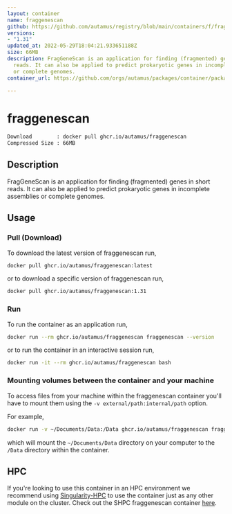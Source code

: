 ```yaml
---
layout: container
name: fraggenescan
github: https://github.com/autamus/registry/blob/main/containers/f/fraggenescan/spack.yaml
versions:
- "1.31"
updated_at: 2022-05-29T18:04:21.933651188Z
size: 66MB
description: FragGeneScan is an application for finding (fragmented) genes in short
  reads. It can also be applied to predict prokaryotic genes in incomplete assemblies
  or complete genomes.
container_url: https://github.com/orgs/autamus/packages/container/package/fraggenescan

---
```

# fraggenescan
```bash 
Download        : docker pull ghcr.io/autamus/fraggenescan
Compressed Size : 66MB
```

## Description
FragGeneScan is an application for finding (fragmented) genes in short reads. It can also be applied to predict prokaryotic genes in incomplete assemblies or complete genomes.

## Usage
### Pull (Download)
To download the latest version of fraggenescan run,

```bash
docker pull ghcr.io/autamus/fraggenescan:latest
```

or to download a specific version of fraggenescan run,

```bash
docker pull ghcr.io/autamus/fraggenescan:1.31
```
### Run
To run the container as an application run,
```bash
docker run --rm ghcr.io/autamus/fraggenescan fraggenescan --version
```

or to run the container in an interactive session run,
```bash
docker run -it --rm ghcr.io/autamus/fraggenescan bash
```

### Mounting volumes between the container and your machine
To access files from your machine within the fraggenescan container you'll have to mount them using the `-v external/path:internal/path` option.

For example,
```bash
docker run -v ~/Documents/Data:/Data ghcr.io/autamus/fraggenescan fraggenescan /Data/myData.csv
```
which will mount the `~/Documents/Data` directory on your computer to the `/Data` directory within the container.

## HPC
If you're looking to use this container in an HPC environment we recommend using [Singularity-HPC](https://singularity-hpc.readthedocs.io) to use the container just as any other module on the cluster. Check out the SHPC fraggenescan container [here](https://singularityhub.github.io/singularity-hpc/r/ghcr.io-autamus-fraggenescan/).